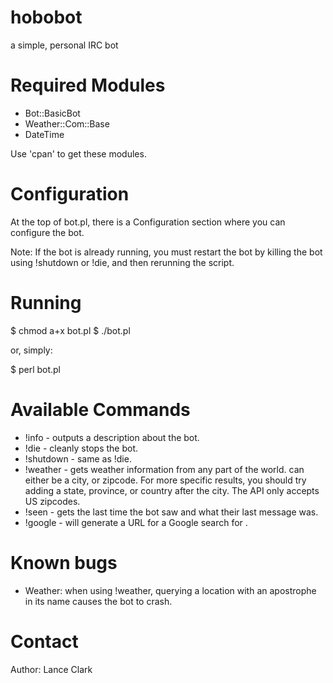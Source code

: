hobobot
=======

a simple, personal IRC bot

Required Modules
================
- Bot::BasicBot
- Weather::Com::Base
- DateTime

Use 'cpan' to get these modules.


Configuration
=============

At the top of bot.pl, there is a Configuration section where you can configure the
bot.

Note: If the bot is already running, you must restart the bot by killing the bot
using !shutdown or !die, and then rerunning the script.


Running
=======

$ chmod a+x bot.pl
$ ./bot.pl

or, simply:

$ perl bot.pl


Available Commands
==================

- !info     - outputs a description about the bot.
- !die      - cleanly stops the bot.
- !shutdown - same as !die.
- !weather <location> - gets weather information from any part of the world. 
                      <location> can either be a city, or zipcode. For more specific results,
                      you should try adding a state, province, or country after the city.
                      The API only accepts US zipcodes.
- !seen <nick>    - gets the last time the bot saw <nick> and what their last message was.
- !google <query> - will generate a URL for a Google search for <query>.


Known bugs
==========

- Weather: when using !weather, querying a location with an apostrophe in its name
  causes the bot to crash.


Contact
=======

Author: Lance Clark <haYnguy AT gmail DOT com>
